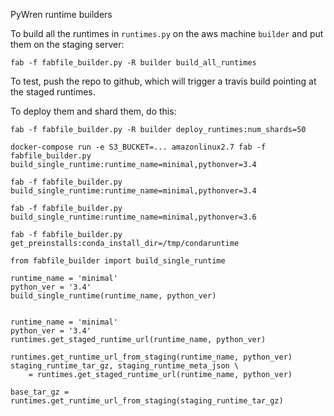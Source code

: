 PyWren runtime builders

To build all the runtimes in `runtimes.py` on the aws machine
`builder` and put them on the staging server:

```
fab -f fabfile_builder.py -R builder build_all_runtimes
```

To test, push the repo to github, which will trigger a travis build pointing
at the staged runtimes.

To deploy them and shard them, do this:

```
fab -f fabfile_builder.py -R builder deploy_runtimes:num_shards=50
```

```
docker-compose run -e S3_BUCKET=... amazonlinux2.7 fab -f fabfile_builder.py build_single_runtime:runtime_name=minimal,pythonver=3.4
```

```
fab -f fabfile_builder.py build_single_runtime:runtime_name=minimal,pythonver=3.4
```

```
fab -f fabfile_builder.py build_single_runtime:runtime_name=minimal,pythonver=3.6
```

```
fab -f fabfile_builder.py get_preinstalls:conda_install_dir=/tmp/condaruntime

from fabfile_builder import build_single_runtime

runtime_name = 'minimal'
python_ver = '3.4'
build_single_runtime(runtime_name, python_ver)


runtime_name = 'minimal'
python_ver = '3.4'
runtimes.get_staged_runtime_url(runtime_name, python_ver)

runtimes.get_runtime_url_from_staging(runtime_name, python_ver)
staging_runtime_tar_gz, staging_runtime_meta_json \
    = runtimes.get_staged_runtime_url(runtime_name, python_ver)

base_tar_gz = runtimes.get_runtime_url_from_staging(staging_runtime_tar_gz)
```
